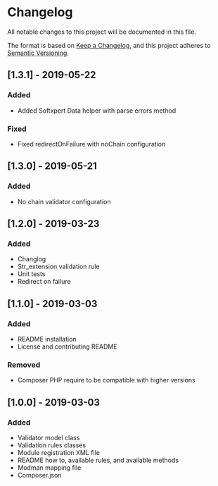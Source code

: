 # Changelog
All notable changes to this project will be documented in this file.

The format is based on [Keep a Changelog](https://keepachangelog.com/en/1.0.0/),
and this project adheres to [Semantic Versioning](https://semver.org/spec/v2.0.0.html).

## [1.3.1] - 2019-05-22
### Added
* Added Softxpert Data helper with parse errors method
### Fixed
* Fixed redirectOnFailure with noChain configuration

## [1.3.0] - 2019-05-21
### Added
* No chain validator configuration

## [1.2.0] - 2019-03-23
### Added
* Changlog
* Str_extension validation rule
* Unit tests
* Redirect on failure

## [1.1.0] - 2019-03-03
### Added
* README installation
* License and contributing README
### Removed
* Composer PHP require to be compatible with higher versions

## [1.0.0] - 2019-03-03
### Added
* Validator model class
* Validation rules classes
* Module registration XML file
* README how to, available rules, and available methods
* Modman mapping file
* Composer.json